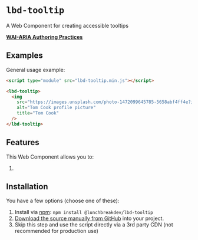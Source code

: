 # `lbd-tooltip`

A Web Component for creating accessible tooltips

**[WAI-ARIA Authoring Practices](https://www.w3.org/WAI/ARIA/apg/patterns/tooltip/)**

## Examples

General usage example:

```html
<script type="module" src="lbd-tooltip.min.js"></script>

<lbd-tooltip>
  <img
    src="https://images.unsplash.com/photo-1472099645785-5658abf4ff4e?ixlib=rb-1.2.1&ixid=eyJhcHBfaWQiOjEyMDd9&auto=format&fit=facearea&facepad=2&w=100&h=100&q=80"
    alt="Tom Cook profile picture"
    title="Tom Cook"
  />
</lbd-tooltip>
```

## Features

This Web Component allows you to:

1.

## Installation

You have a few options (choose one of these):

1. Install via [npm](https://www.npmjs.com/package/@lunchbreakdev/lbd-tooltip): `npm install @lunchbreakdev/lbd-tooltip`
2. [Download the source manually from GitHub](https://github.com/lunchbreakdev/lbd-components/releases) into your project.
3. Skip this step and use the script directly via a 3rd party CDN (not recommended for production use)
